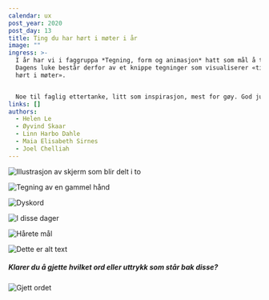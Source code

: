 ```yaml
---
calendar: ux
post_year: 2020
post_day: 13
title: Ting du har hørt i møter i år
image: ""
ingress: >-
  I år har vi i faggruppa *Tegning, form og animasjon* hatt som mål å tegne mer.
  Dagens luke består derfor av et knippe tegninger som visualiserer «ting du har
  hørt i møter». 


  Noe til faglig ettertanke, litt som inspirasjon, mest for gøy. God jul 🎅
links: []
authors:
  - Helen Le
  - Øyvind Skaar
  - Linn Harbo Dahle
  - Maia Elisabeth Sirnes
  - Joel Chelliah
---
```

![Illustrasjon av skjerm som blir delt i to](/assets/dele-skjerm.png "Dele skjerm")

![Tegning av en gammel hånd](/assets/gammelhånd.png "Gammel hånd")

![](/assets/dyskord.png "Dyskord")

![](/assets/dissedager.png "I disse dager")

![](/assets/hårete-mål_tekst-1.png "Hårete mål ")

![Dette er alt text](/assets/taetskippertak.png "Ta et skippertak")

##### Klarer du å gjette hvilket ord eller uttrykk som står bak disse?

![](/assets/gjettordet.png "Gjett ordet")